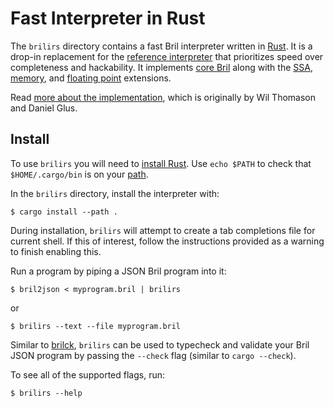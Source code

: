 Fast Interpreter in Rust
========================

The `brilirs` directory contains a fast Bril interpreter written in [Rust][].
It is a drop-in replacement for the [reference interpreter](interp.md) that prioritizes speed over completeness and hackability.
It implements [core Bril](../lang/core.md) along with the [SSA][], [memory][], and [floating point][float] extensions.

Read [more about the implementation][blog], which is originally by Wil Thomason and Daniel Glus.

Install
-------

To use `brilirs` you will need to [install Rust](https://www.rust-lang.org/tools/install). Use `echo $PATH` to check that `$HOME/.cargo/bin` is on your [path](https://unix.stackexchange.com/a/26059/61192).

In the `brilirs` directory, install the interpreter with:

    $ cargo install --path .

During installation, `brilirs` will attempt to create a tab completions file for current shell. If this of interest, follow the instructions provided as a warning to finish enabling this.

Run a program by piping a JSON Bril program into it:

    $ bril2json < myprogram.bril | brilirs

or

    $ brilirs --text --file myprogram.bril

Similar to [brilck](brilck.md), `brilirs` can be used to typecheck and validate your Bril JSON program by passing the `--check` flag (similar to `cargo --check`).

To see all of the supported flags, run:

    $ brilirs --help

[rust]: https://www.rust-lang.org
[ssa]: ../lang/ssa.md
[memory]: ../lang/memory.md
[float]: ../lang/float.md
[blog]: https://www.cs.cornell.edu/courses/cs6120/2019fa/blog/faster-interpreter/
